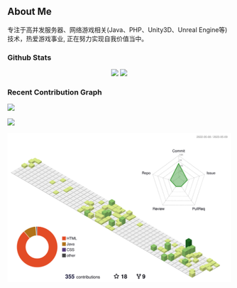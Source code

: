 ## About Me

专注于高并发服务器、网络游戏相关(Java、PHP、Unity3D、Unreal Engine等)技术，热爱游戏事业, 正在努力实现自我价值当中。

### Github Stats

<div align="center">
<span>  </span>
<img height="170px" src="https://github-readme-stats.vercel.app/api?username=TinyZzh&show_icons=true&theme=graywhite&locale=cn&hide_title=true&hide_border=true&bg_color=0,d8e887,8cc569,1d6a23&exclude_repo=Intellij-IDEA-Master,TinyZzh.github.io,AssetStudio,Scut,simple-json,blizzless-diiis" /><span>  </span><img height="170px" src="https://github-readme-stats.vercel.app/api/top-langs/?username=TinyZzh&layout=compact&langs_count=8&hide_title=true&hide_border=true&theme=graywhite&bg_color=1d6a23,26a641,8cc569,d8e887&exclude_repo=Intellij-IDEA-Master,TinyZzh.github.io,AssetStudio,Scut,simple-json,blizzless-diiis" />
<span>  </span>
</div>

### Recent Contribution Graph

[![](https://github-profile-trophy.vercel.app/?username=TinyZzh&theme=onedark&row=1&column=7&no-frame=true&no-bg=true)](https://tinyzzh.github.io)



[![](https://github-readme-activity-graph.cyclic.app/graph?username=TinyZzh&theme=github-compact&bg_color=FF000000&hide_border=true)](https://tinyzzh.github.io)


[![](https://raw.githubusercontent.com/TinyZzh/TinyZzh/main/profile-3d-contrib/profile-green.svg)](https://tinyzzh.github.io)


